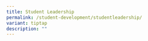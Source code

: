 ```yaml
---
title: Student Leadership
permalink: /student-development/studentleadership/
variant: tiptap
description: ""
---
```

